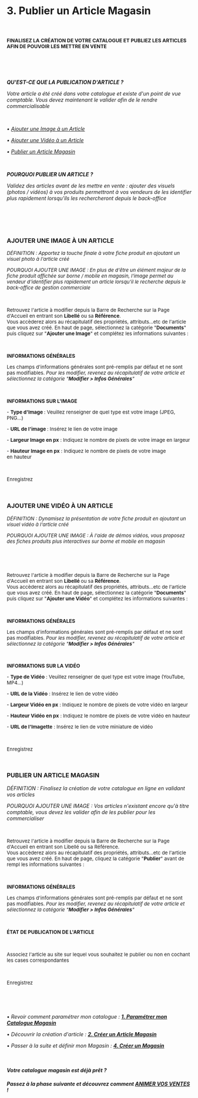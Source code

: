 # 3. Publier un Article Magasin


<h4 >&nbsp;</h4>
<h4 ><strong><span style="font-size: 10pt;">FINALISEZ LA CR&Eacute;ATION DE VOTRE CATALOGUE ET PUBLIEZ LES ARTICLES AFIN DE&nbsp;POUVOIR LES METTRE EN VENTE</span></strong></h4>
<p>&nbsp;</p>


<p>&nbsp;</p>
<p><strong><em><span >QU'EST-CE QUE LA PUBLICATION D'ARTICLE ?</span></em></strong></p>
<p><em><span >Votre article a &eacute;t&eacute; cr&eacute;&eacute; dans votre catalogue et existe d'un point de vue comptable. Vous devez maintenant le valider afin de le rendre commercialisable</span></em></p>
<p><em><span >&nbsp;</span></em></p>
<p><em><span >&bull; <a title="Ajouter une Image &agrave; un Article" href="#addimage">Ajouter une Image &agrave; un Article</a></span></em></p>
<p><em><span >&bull; <a title="Ajouter une Vid&eacute;o &agrave; un Article" href="#addvideo">Ajouter une Vid&eacute;o &agrave; un Article</a></span></em></p>
<p><em><span >&bull; <a title="Publier un Article Magasin" href="#publiarticle">Publier un Article Magasin</a></span></em></p>
<p>&nbsp;</p>
<p><strong><em><span >POURQUOI PUBLIER UN ARTICLE ?</span></em></strong></p>
<p><em><span >Validez des articles avant de les mettre en vente : ajouter des visuels (photos / vid&eacute;os) &agrave; vos produits permettront &agrave; vos vendeurs de les identifier plus rapidement lorsqu'ils les rechercheront depuis le back-office</span></em></p>
<p>&nbsp;</p>


<h3>&nbsp;</h3>
<h3><strong>AJOUTER UNE IMAGE &Agrave; UN ARTICLE</strong></h3>
<p><span style="font-size: 10pt;"><em><span >D&Eacute;FINITION</span> : Apportez la touche finale &agrave; votre fiche produit en ajoutant un visuel photo &agrave; l'article cr&eacute;&eacute;</em></span></p>
<p><span style="font-size: 10pt;"><em><span >POURQUOI AJOUTER UNE IMAGE</span> : En plus de d'&ecirc;tre un &eacute;l&eacute;ment majeur&nbsp;de la fiche produit affich&eacute;e sur borne / mobile en magasin, l'image permet au vendeur d'identifier plus rapidement un article lorsqu'il le recherche depuis le back-office de gestion commerciale</em></span></p>
<p>&nbsp;</p>
<p><span style="font-size: 10pt;">Retrouvez l'article &agrave; modifier depuis la Barre de Recherche sur la Page d'Accueil en entrant son <strong>Libell&eacute;</strong> ou sa <strong>R&eacute;f&eacute;rence</strong>.</span><br /><span style="font-size: 10pt;">Vous acc&egrave;derez alors au r&eacute;capitulatif des propri&eacute;t&eacute;s, attributs...etc de l'article que vous avez cr&eacute;&eacute;. En haut de page, s&eacute;lectionnez la cat&eacute;gorie "<strong>Documents</strong>" puis cliquez sur "<strong>Ajouter une Image</strong>" et compl&eacute;tez les informations suivantes :</span></p>
<p>&nbsp;</p>
<p><strong><span style="font-size: 10pt;">INFORMATIONS G&Eacute;N&Eacute;RALES</span></strong></p>
<p><span style="font-size: 10pt;">Les champs d'informations g&eacute;n&eacute;rales sont pr&eacute;-remplis par d&eacute;faut et ne sont pas modifiables.&nbsp;<em>Pour les modifier, revenez au r&eacute;capitulatif de votre article et s&eacute;lectionnez la cat&eacute;gorie "<strong>Modifier &gt; Infos G&eacute;n&eacute;rales</strong>"</em></span></p>
<p>&nbsp;</p>
<p><strong><span style="font-size: 10pt;">INFORMATIONS SUR L'IMAGE</span></strong></p>
<p><span style="font-size: 10pt;">- <strong>Type d'Image&nbsp;</strong>: Veuillez renseigner de quel type est votre&nbsp;image&nbsp;(JPEG, PNG...)</span></p>
<p><span style="font-size: 10pt;">- <strong>URL de l'image&nbsp;</strong>: Ins&eacute;rez le lien&nbsp;de votre&nbsp;image</span></p>
<p><span style="font-size: 10pt;">- <strong>Largeur&nbsp;Image en px</strong> : Indiquez le nombre de pixels de votre image en largeur</span></p>
<p><span style="font-size: 10pt;">- <strong>Hauteur Image en px</strong> :&nbsp;Indiquez le nombre de pixels de votre image en&nbsp;hauteur</span></p>
<p>&nbsp;</p>
<p><span style="font-size: 10pt;">Enregistrez</span></p>
<p>&nbsp;</p>


<h3><strong>AJOUTER UNE VID&Eacute;O &Agrave; UN ARTICLE</strong></h3>
<p><span style="font-size: 10pt;"><em><span >D&Eacute;FINITION&nbsp;</span>:&nbsp;Dynamisez la pr&eacute;sentation de&nbsp;votre fiche produit en ajoutant un visuel vid&eacute;o &agrave; l'article cr&eacute;&eacute;</em></span></p>
<p><span style="font-size: 10pt;"><em><span >POURQUOI AJOUTER UNE IMAGE</span>&nbsp;: &Agrave; l'aide de d&eacute;mos vid&eacute;os, vous proposez des fiches produits plus interactives sur borne et mobile en magasin</em></span></p>
<p>&nbsp;</p>
<p>&nbsp;</p>
<p><span style="font-size: 10pt;">Retrouvez l'article &agrave; modifier depuis la Barre de Recherche sur la Page d'Accueil en entrant son&nbsp;<strong>Libell&eacute;&nbsp;</strong>ou sa&nbsp;<strong>R&eacute;f&eacute;rence</strong>.</span><br /><span style="font-size: 10pt;">Vous acc&egrave;derez alors au r&eacute;capitulatif des propri&eacute;t&eacute;s, attributs...etc de l'article que vous avez cr&eacute;&eacute;. En haut de page, s&eacute;lectionnez la cat&eacute;gorie "<strong>Documents</strong>" puis cliquez sur "<strong>Ajouter une Vid&eacute;o</strong>" et compl&eacute;tez les informations suivantes :</span></p>
<p>&nbsp;</p>
<p><strong><span style="font-size: 10pt;">INFORMATIONS G&Eacute;N&Eacute;RALES</span></strong></p>
<p><span style="font-size: 10pt;">Les champs d'informations g&eacute;n&eacute;rales sont pr&eacute;-remplis par d&eacute;faut et ne sont pas modifiables.&nbsp;<em>Pour les modifier, revenez au r&eacute;capitulatif de votre article et s&eacute;lectionnez la cat&eacute;gorie "<strong>Modifier &gt; Infos G&eacute;n&eacute;rales</strong>"</em></span></p>
<p><span style="font-size: 10pt;">&nbsp;</span></p>
<p><strong><span style="font-size: 10pt;">INFORMATIONS SUR LA VID&Eacute;O</span></strong></p>
<p><span style="font-size: 10pt;">-&nbsp;<strong>Type de Vid&eacute;o</strong> : Veuillez renseigner de quel type est votre&nbsp;image&nbsp;(YouTube, MP4...)</span></p>
<p><span style="font-size: 10pt;">-&nbsp;<strong>URL de la Vid&eacute;o</strong> : Ins&eacute;rez le lien&nbsp;de votre&nbsp;vid&eacute;o</span></p>
<p><span style="font-size: 10pt;">-&nbsp;<strong>Largeur Vid&eacute;o en px</strong>&nbsp;: Indiquez le nombre de pixels de votre vid&eacute;o en largeur</span></p>
<p><span style="font-size: 10pt;">-&nbsp;<strong>Hauteur Vid&eacute;o en px</strong>&nbsp;:&nbsp;Indiquez le nombre de pixels de votre vid&eacute;o en&nbsp;hauteur</span></p>
<p><span style="font-size: 10pt;">- <strong>URL de l'Imagette</strong> : Ins&eacute;rez le lien de votre miniature de vid&eacute;o</span></p>
<p>&nbsp;</p>
<p><span style="font-size: 10pt;">Enregistrez</span></p>
<p>&nbsp;</p>


<h3><strong>PUBLIER&nbsp;UN ARTICLE&nbsp;MAGASIN</strong></h3>
<p><em><span >D&Eacute;FINITION&nbsp;</span>: Finalisez la cr&eacute;ation de votre catalogue en ligne en validant vos articles</em></p>
<p><em><span >POURQUOI AJOUTER UNE IMAGE</span>&nbsp;:&nbsp;Vos articles n'existant encore qu'&agrave; titre comptable, vous devez les valider afin de les publier pour les commercialiser</em></p>
<p>&nbsp;</p>
<p><span style="font-size: 10pt;">Retrouvez l'article &agrave; modifier depuis la Barre de Recherche sur la Page d'Accueil en entrant son Libell&eacute; ou sa R&eacute;f&eacute;rence.</span><br /><span style="font-size: 10pt;">Vous acc&egrave;derez alors au r&eacute;capitulatif des propri&eacute;t&eacute;s, attributs...etc de l'article que vous avez cr&eacute;&eacute;. En haut de page, cliquez la cat&eacute;gorie "<strong>Publier</strong>" avant de rempl&nbsp;les informations suivantes :</span></p>
<p>&nbsp;</p>
<p><strong><span style="font-size: 10pt;">INFORMATIONS G&Eacute;N&Eacute;RALES</span></strong></p>
<p><span style="font-size: 10pt;">Les champs d'informations g&eacute;n&eacute;rales sont pr&eacute;-remplis par d&eacute;faut et ne sont pas modifiables. <em>Pour les modifier, revenez au r&eacute;capitulatif de votre article et s&eacute;lectionnez la cat&eacute;gorie "<strong>Modifier &gt; Infos G&eacute;n&eacute;rales</strong>"</em></span></p>
<p>&nbsp;</p>
<p><strong><span style="font-size: 10pt;">&Eacute;TAT DE PUBLICATION DE L'ARTICLE</span></strong></p>
<p>&nbsp;</p>
<p><span style="font-size: 10pt;">Associez l'article au site sur lequel vous souhaitez le publier ou non en cochant les cases correspondantes</span></p>
<p>&nbsp;</p>
<p><span style="font-size: 10pt;">Enregistrez</span></p>
<p>&nbsp;</p>


<p>&nbsp;</p>
<p>&bull; <em>Revoir comment param&eacute;trer mon catalogue : <span ><strong><a title="1. Param&eacute;trer mon Catalogue Magasin" href="/fr-fr/start/start-sellstore/default.md">1. Param&eacute;trer mon Catalogue Magasin</a></strong></span></em></p>
<p>&bull; <em>D&eacute;couvrir la cr&eacute;ation d'article : <span ><strong><a title="2. Cr&eacute;er un Article Magasin" href="/fr-fr/start/start-sellstore/createarticle.md">2. Cr&eacute;er un Article Magasin</a></strong></span></em></p>
<p>&bull; <em>Passer &agrave; la suite et d&eacute;finir mon Magasin : <span ><strong><a title="4. Cr&eacute;er un Magasin" href="/fr-fr/start/start-sellstore/creermag.md">4. Cr&eacute;er un Magasin</a></strong></span></em></p>
<p>&nbsp;</p>
<h4 ><em><span >Votre catalogue magasin est d&eacute;j&agrave; pr&ecirc;t ?</span></em></h4>
<h4 ><em><span >Passez &agrave; la&nbsp;phase suivante et d&eacute;couvrez comment <strong><a title="ANIMER VOS VENTES" href="/animvente">ANIMER VOS VENTES</a></strong> !</span></em></h4>
<p>&nbsp;</p>

